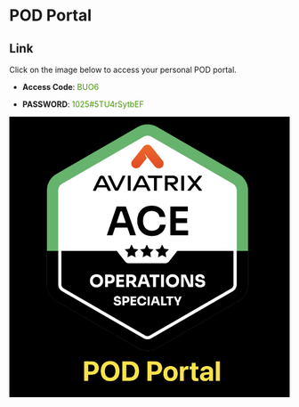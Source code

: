 # POD Portal

## Link
Click on the image below to access your personal POD portal.

- **Access Code**: <span style='color:#479608'>BUO6</span>

- **PASSWORD**: <span style='color:#479608'>1025#5TU4rSytbEF</span>

<a href="https://ops-portal.ace.aviatrixlab.com/" target="_blank">

![My image](images/pod.png)
</a>